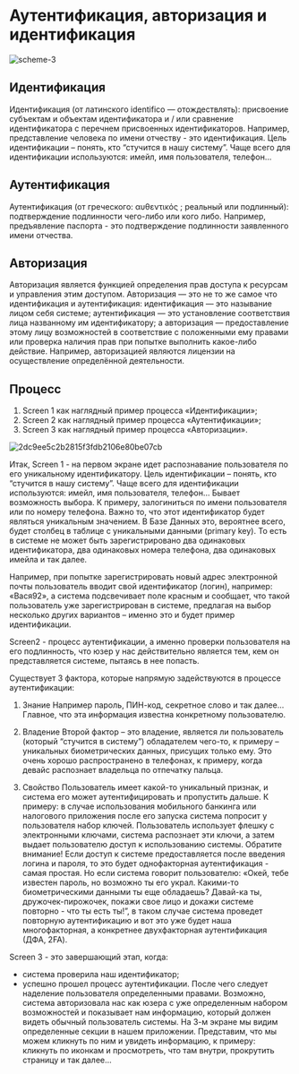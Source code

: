 # Аутентификация, авторизация и идентификация

![scheme-3](https://github.com/DenDmitriev/iOS-Interview/assets/65191747/3a4e3432-47bc-4683-8d53-b8589878b22e)

## Идентификация 
Идентификация (от латинского identifico — отождествлять): присвоение субъектам и объектам идентификатора и / или сравнение идентификатора с перечнем присвоенных идентификаторов. Например, представление человека по имени отчеству - это идентификация. Цель идентификации – понять, кто “стучится в нашу систему”. Чаще всего для идентификации используются: имейл, имя пользователя, телефон…

## Аутентификация 
Аутентификация (от греческого: αυθεντικός ; реальный или подлинный): подтверждение подлинности чего-либо или кого либо. Например, предъявление паспорта - это подтверждение подлинности заявленного имени отчества.

## Авторизация 
Авторизация является функцией определения прав доступа к ресурсам и управления этим доступом. Авторизация — это не то же самое что идентификация и аутентификация: идентификация — это называние лицом себя системе; аутентификация — это установление соответствия лица названному им идентификатору; а авторизация — предоставление этому лицу возможностей в соответствие с положенными ему правами или проверка наличия прав при попытке выполнить какое-либо действие. Например, авторизацией являются лицензии на осуществление определённой деятельности.

## Процесс 
1. Screen 1 как наглядный пример процесса «Идентификации»;
2. Screen 2 как наглядный пример процесса «Аутентификации»;
3. Screen 3 как наглядный пример процесса «Авторизации».


![2dc9ee5c2b2815f3fdb2106e80be07cb](https://github.com/DenDmitriev/iOS-Interview/assets/65191747/08c1cadc-bbc6-4d38-9210-876e00b49016)

Итак, Screen 1 - на первом экране идет распознавание пользователя по его уникальному идентификатору.
Цель идентификации – понять, кто “стучится в нашу систему”. Чаще всего для идентификации используются: имейл, имя пользователя, телефон…
Бывает возможность выбора. К примеру, залогиниться по имени пользователя или по номеру телефона. Важно то, что этот идентификатор будет являться уникальным значением. В Базе Данных это, вероятнее всего, будет столбец в таблице с уникальными данными (primary key). То есть в системе не может быть зарегистрировано два одинаковых идентификатора, два одинаковых номера телефона, два одинаковых имейла и так далее.

Например, при попытке зарегистрировать новый адрес электронной почты пользователь вводит свой идентификатор (логин), например: «Вася92», а система подсвечивает поле красным и сообщает, что такой пользователь уже зарегистрирован в системе, предлагая на выбор несколько других вариантов – именно это и будет пример идентификации.

Screen2 - процесс аутентификации, а именно проверки пользователя на его подлинность, что юзер у нас действительно является тем, кем он представляется системе, пытаясь в нее попасть.

Существует 3 фактора, которые напрямую задействуются в процессе аутентификации:
1. Знание
Например пароль, ПИН-код, секретное слово и так далее...
Главное, что эта информация известна конкретному пользователю. 

2. Владение
Второй фактор – это владение, является ли пользователь (который “стучится в систему”) обладателем чего-то, к примеру – уникальных биометрических данных, присущих только ему.
Это очень хорошо распространено в телефонах, к примеру, когда девайс распознает владельца по отпечатку пальца. 

3. Свойство
Пользователь имеет какой-то уникальный признак, и система его может аутентифицировать и пропустить дальше. К примеру: в случае использования мобильного банкинга или налогового приложения после его запуска система попросит у пользователя набор ключей. Пользователь использует флешку с электронными ключами, система распознает эти ключи, а затем выдает пользователю доступ к использованию системы. 
Обратите внимание! Если доступ к системе предоставляется после введения логина и пароля, то это будет однофакторная аутентификация - самая простая.
Но если система говорит пользователю: «Окей, тебе известен пароль, но возможно ты его украл. Какими-то биометрическими данными ты еще обладаешь? Давай-ка ты, дружочек-пирожочек, покажи свое лицо и докажи системе повторно - что ты есть ты!”, в таком случае система проведет повторную аутентификацию и вот это уже будет наша многофакторная, а конкретнее двухфакторная аутентификация (ДФА, 2FA).

Screen 3 - это завершающий этап, когда:
- система проверила наш идентификатор;
- успешно прошел процесс аутентификации.
После чего следует наделение пользователя определенными правами. Возможно, система авторизовала нас как юзера с уже определенным набором возможностей и показывает нам информацию, который должен видеть обычный пользователь системы.
На 3-м экране мы видим определенные секции в нашем приложении. Представим, что мы можем кликнуть по ним и увидеть информацию, к примеру: кликнуть по иконкам и просмотреть, что там внутри, прокрутить страницу и так далее…
